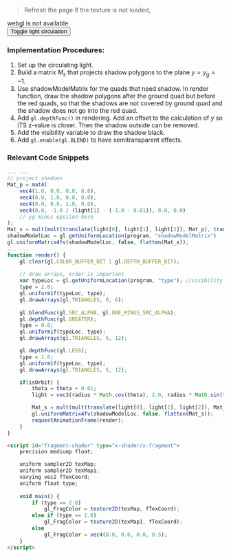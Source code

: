 <html lang="en">
<script src="../angel_common/initShaders.js"></script>
<script src="../angel_common/webgl-utils.js"></script>
<script src="../angel_common/MV.js"></script>
<script src="work8/t84.js"></script>

<script id="vertex-shader" type="x-shader/x-vertex">
	precision mediump float;
	attribute vec4 vPosition;

	uniform mat4 modelViewMatrix;
	uniform mat4 projectionMatrix;
	uniform mat4 shadowModelMatrix;

	attribute vec2 vTexCoord;
	varying vec2 fTexCoord;
	uniform float type;
	
	void main()
	{
		if (type == 0.0)
			gl_Position = projectionMatrix * shadowModelMatrix * vPosition;
		else 
			gl_Position = projectionMatrix * modelViewMatrix * vPosition;

		fTexCoord = vTexCoord;
	}
</script>

<script id="fragment-shader" type="x-shader/x-fragment">
	precision mediump float;

	uniform sampler2D texMap;
	uniform sampler2D texMap1;
	varying vec2 fTexCoord;
	uniform float type;
	
	void main() {
		if (type == 2.0) 
			gl_FragColor = texture2D(texMap, fTexCoord);
		else if (type == 1.0)
			gl_FragColor = texture2D(texMap1, fTexCoord);
		else 
			gl_FragColor = vec4(0.0, 0.0, 0.0, 0.5);
	}
</script>

> Refresh the page if the texture is not loaded,
<body>
	<canvas id='gl-canvas' height="512" width="512">
		webgl is not available
	</canvas>
	<br>
	<button type="button" id="toggle"> Toggle light circulation</button>
</body>

</html>

### Implementation Procedures:
1. Set up the circulating light.
2. Build a matrix $M_s$ that projects shadow polygons to the plane $y = y_g = -1$. 
3. Use shadowModelMatrix for the quads that need shadow. In render function, draw the shadow polygons after the ground quad but before the red quads, so that the shadows are not covered by ground quad and the shadow does not go into the red quad.
4. Add `gl.depthFunc()` in rendering. Add an offset to the calculation of $y$ so iTS z-value is closer. Then the shadow outside can be removed.
5. Add the visibility variable to draw the shadow black.
6. Add `gl.enable(gl.BLEND)` to have semitransparent effects.


### Relevant Code Snippets
```js 
... ... 
// project shadows
Mat_p = mat4(
	vec4(1.0, 0.0, 0.0, 0.0),
	vec4(0.0, 1.0, 0.0, 0.0),
	vec4(0.0, 0.0, 1.0, 0.0),
	vec4(0.0, -1.0 / (light[1] - (-1.0 - 0.01)), 0.0, 0.0)
	// yg minus epsilon here
);
Mat_s = mult(mult(translate(light[0], light[1], light[2]), Mat_p), translate(-light[0], -light[1], -light[2])); // *mat4()
shadowModelLoc = gl.getUniformLocation(program, "shadowModelMatrix")
gl.uniformMatrix4fv(shadowModelLoc, false, flatten(Mat_s));
... ...
function render() {
	gl.clear(gl.COLOR_BUFFER_BIT | gl.DEPTH_BUFFER_BIT);
	
	// draw arrays, order is important
	var typeLoc = gl.getUniformLocation(program, "type"); //visibility
	type = 2.0;
	gl.uniform1f(typeLoc, type);
	gl.drawArrays(gl.TRIANGLES, 0, 6);
	
	gl.blendFunc(gl.SRC_ALPHA, gl.ONE_MINUS_SRC_ALPHA);
	gl.depthFunc(gl.GREATER);
	type = 0.0;
	gl.uniform1f(typeLoc, type);
	gl.drawArrays(gl.TRIANGLES, 6, 12);

	gl.depthFunc(gl.LESS);
	type = 1.0;
	gl.uniform1f(typeLoc, type);
	gl.drawArrays(gl.TRIANGLES, 6, 12);

	if(isOrbit) {
		theta = theta + 0.01;
		light = vec3(radius * Math.cos(theta), 2.0, radius * Math.sin(theta) - 2.0);

		Mat_s = mult(mult(translate(light[0], light[1], light[2]), Mat_p), translate(-light[0], -light[1], -light[2])); // *mat4()
		gl.uniformMatrix4fv(shadowModelLoc, false, flatten(Mat_s));
		requestAnimationFrame(render);
	}		
}
```

``` html
<script id="fragment-shader" type="x-shader/x-fragment">
	precision mediump float;

	uniform sampler2D texMap;
	uniform sampler2D texMap1;
	varying vec2 fTexCoord;
	uniform float type;
	
	void main() {
		if (type == 2.0) 
			gl_FragColor = texture2D(texMap, fTexCoord);
		else if (type == 1.0)
			gl_FragColor = texture2D(texMap1, fTexCoord);
		else 
			gl_FragColor = vec4(0.0, 0.0, 0.0, 0.5);
	}
</script>
```